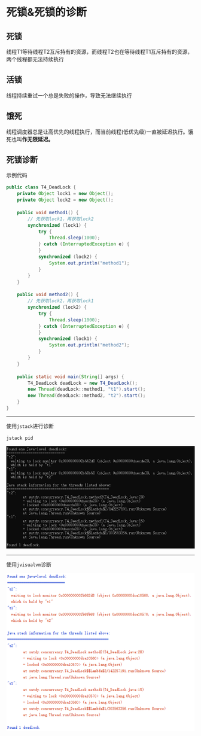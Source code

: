 # 死锁&死锁的诊断
## 死锁
线程T1等待线程T2互斥持有的资源，而线程T2也在等待线程T1互斥持有的资源，两个线程都无法持续执行

## 活锁
线程持续重试一个总是失败的操作，导致无法继续执行

## 饿死
线程调度器总是让高优先的线程执行，而当前线程(低优先级)一直被延迟执行。饿死也叫**作无限延迟。**

## 死锁诊断
示例代码
```java
public class T4_DeadLock {
	private Object lock1 = new Object();
	private Object lock2 = new Object();

	public void method1() {
		// 先获取lock1，再获取lock2
		synchronized (lock1) {
			try {
				Thread.sleep(1000);
			} catch (InterruptedException e) {
			}
			synchronized (lock2) {
				System.out.println("method1");
			}
		}
	}

	public void method2() {
		// 先获取lock2，再获取lock1
		synchronized (lock2) {
			try {
				Thread.sleep(1000);
			} catch (InterruptedException e) {
			}
			synchronized (lock1) {
				System.out.println("method2");
			}
		}
	}

	public static void main(String[] args) {
		T4_DeadLock deadLock = new T4_DeadLock();
		new Thread(deadLock::method1, "t1").start();
		new Thread(deadLock::method2, "t2").start();
	}
}
```
---

使用`jstack`进行诊断
```
jstack pid
```
![dead-lock-jstack](./assets/dead-lock-jstack.png)

---

使用`jvisualvm`诊断

![dead-lock-jvisualvm](./assets/dead-lock-jvisualvm.png)
